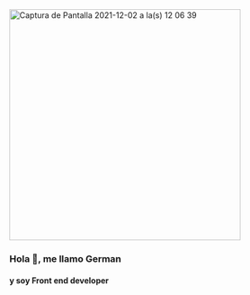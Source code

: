 <img width="411" alt="Captura de Pantalla 2021-12-02 a la(s) 12 06 39" src="https://user-images.githubusercontent.com/70720945/144448092-13ad0a32-ed94-44ba-8051-5e03733a2668.png">



### Hola 👋, me llamo German 
#### y soy Front end developer
